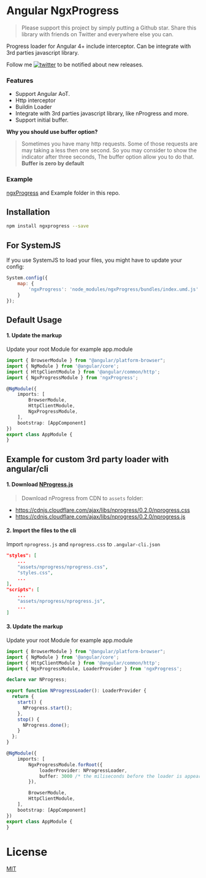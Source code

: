 # Angular NgxProgress

> Please support this project by simply putting a Github star. Share this library with friends on Twitter and everywhere else you can.

Progress loader for Angular 4+ include interceptor. Can be integrate with 3rd parties javascript library.

Follow me [![twitter](https://img.shields.io/twitter/follow/wizardnet972.svg?style=social&label=%20wizardnet972)](https://twitter.com/wizardnet972) to be notified about new releases.

### Features
* Support Angular AoT.
* Http interceptor
* Buildin Loader
* Integrate with 3rd parties javascript library, like nProgress and more.
* Support initial buffer.

**Why you should use buffer option?**
> Sometimes you have many http requests. 
Some of those requests are may taking a less then one second.
So you may consider to show the indicator after three seconds, The buffer option allow you to do that.
**Buffer is zero by default**


### Example

[ngxProgress](https://wizardnet972.github.io/ngxProgress/) and Example folder in this repo.

## Installation

```sh
npm install ngxprogress --save
```

## For SystemJS

If you use SystemJS to load your files, you might have to update your config:

```js
System.config({
    map: {
        'ngxProgress': 'node_modules/ngxProgress/bundles/index.umd.js'
    }
});
```

## Default Usage

#### 1. Update the markup
Update your root Module for example app.module

```ts
import { BrowserModule } from "@angular/platform-browser";
import { NgModule } from '@angular/core';
import { HttpClientModule } from '@angular/common/http';
import { NgxProgressModule } from 'ngxProgress';

@NgModule({
    imports: [
        BrowserModule,
        HttpClientModule,
        NgxProgressModule,
    ],
    bootstrap: [AppComponent]
})
export class AppModule {
}
```

## Example for custom 3rd party loader with angular/cli

#### 1. Download [NProgress.js](http://ricostacruz.com/nprogress)
> Download nProgress from CDN to `assets` folder:
- https://cdnjs.cloudflare.com/ajax/libs/nprogress/0.2.0/nprogress.css
- https://cdnjs.cloudflare.com/ajax/libs/nprogress/0.2.0/nprogress.js

#### 2. Import the files to the cli
Import `nprogress.js` and `nprogress.css` to `.angular-cli.json`

```json
"styles": [
    ...
    "assets/nprogress/nprogress.css",
    "styles.css",
    ...
],
"scripts": [
    ...
    "assets/nprogress/nprogress.js",
    ...
]
```

#### 3. Update the markup
Update your root Module for example app.module

```ts
import { BrowserModule } from "@angular/platform-browser";
import { NgModule } from '@angular/core';
import { HttpClientModule } from '@angular/common/http';
import { NgxProgressModule, LoaderProvider } from 'ngxProgress';

declare var NProgress;

export function NProgressLoader(): LoaderProvider {
  return {
    start() {
      NProgress.start();
    },
    stop() {
      NProgress.done();
    }
  };
}

@NgModule({
    imports: [
        NgxProgressModule.forRoot({
            loaderProvider: NProgressLoader,
            buffer: 3000 /* the miliseconds before the loader is appear */
        }),

        BrowserModule,
        HttpClientModule,
    ],
    bootstrap: [AppComponent]
})
export class AppModule {
}
```

# License
 [MIT](/LICENSE)